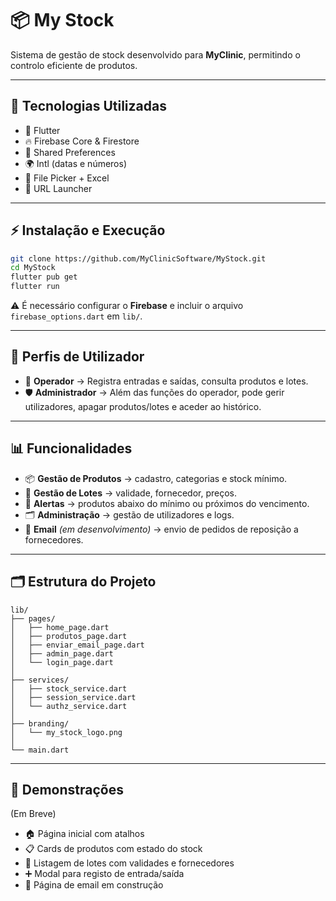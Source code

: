 # 📦 My Stock

Sistema de gestão de stock desenvolvido para **MyClinic**, permitindo o controlo eficiente de produtos.

---

## 🚀 Tecnologias Utilizadas
- 📱 Flutter  
- 🔥 Firebase Core & Firestore  
- 💾 Shared Preferences  
- 🌍 Intl (datas e números)  
- 📂 File Picker + Excel  
- 🔗 URL Launcher  

---

## ⚡ Instalação e Execução
```bash
git clone https://github.com/MyClinicSoftware/MyStock.git
cd MyStock
flutter pub get
flutter run
````

⚠️ É necessário configurar o **Firebase** e incluir o arquivo `firebase_options.dart` em `lib/`.

---

## 👥 Perfis de Utilizador

* 👤 **Operador** → Registra entradas e saídas, consulta produtos e lotes.
* 🛡️ **Administrador** → Além das funções do operador, pode gerir utilizadores, apagar produtos/lotes e aceder ao histórico.

---

## 📊 Funcionalidades

* 📦 **Gestão de Produtos** → cadastro, categorias e stock mínimo.
* 🧾 **Gestão de Lotes** → validade, fornecedor, preços.
* 🔔 **Alertas** → produtos abaixo do mínimo ou próximos do vencimento.
* 🗂 **Administração** → gestão de utilizadores e logs.
* 📧 **Email** *(em desenvolvimento)* → envio de pedidos de reposição a fornecedores.

---

## 🗂 Estrutura do Projeto

```
lib/
├── pages/
│   ├── home_page.dart
│   ├── produtos_page.dart
│   ├── enviar_email_page.dart
│   ├── admin_page.dart
│   └── login_page.dart
│
├── services/
│   ├── stock_service.dart
│   ├── session_service.dart
│   └── authz_service.dart
│
├── branding/
│   └── my_stock_logo.png
│
└── main.dart
```

---

## 📸 Demonstrações

(Em Breve)

* 🏠 Página inicial com atalhos
* 📋 Cards de produtos com estado do stock
* 📑 Listagem de lotes com validades e fornecedores
* ➕ Modal para registo de entrada/saída
* 🚧 Página de email em construção

